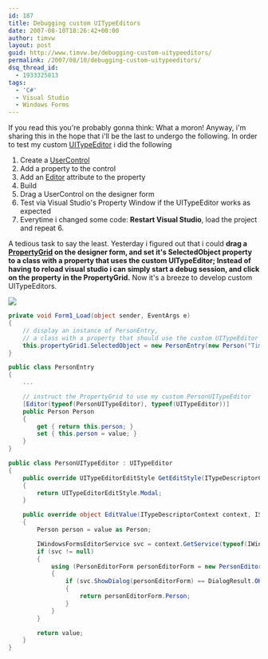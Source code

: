 ```yaml
---
id: 187
title: Debugging custom UITypeEditors
date: 2007-08-10T18:26:42+00:00
author: timvw
layout: post
guid: http://www.timvw.be/debugging-custom-uitypeeditors/
permalink: /2007/08/10/debugging-custom-uitypeeditors/
dsq_thread_id:
  - 1933325813
tags:
  - 'C#'
  - Visual Studio
  - Windows Forms
---
```

If you read this you're probably gonna think: What a moron! Anyway, i'm sharing this in the hope that i'll be the last to undergo the following. In order to test my custom [UITypeEditor](http://msdn2.microsoft.com/en-us/library/system.drawing.design.uitypeeditor.aspx) i did the following

1. Create a [UserControl](http://msdn2.microsoft.com/en-us/library/system.windows.forms.usercontrol.aspx)
2. Add a property to the control 
3. Add an [Editor](http://msdn2.microsoft.com/en-us/library/system.componentmodel.editorattribute.aspx) attribute to the property
4. Build
5. Drag a UserControl on the designer form
6. Test via Visual Studio's Property Window if the UITypeEditor works as expected
7. Everytime i changed some code: **Restart Visual Studio**, load the project and repeat 6.

A tedious task to say the least. Yesterday i figured out that i could **drag a [PropertyGrid](http://msdn2.microsoft.com/en-us/library/system.windows.forms.propertygrid.aspx) on the designer form, and set it's SelectedObject property to a class with a property that uses the custom UITypeEditor; Instead of having to reload visual studio i can simply start a debug session, and click on the property in the PropertyGrid.** Now it's a breeze to develop custom UITypeEditors.

![](http://www.timvw.be/wp-content/images/uitypeeditor.gif)
  
```csharp
private void Form1_Load(object sender, EventArgs e)
{
	// display an instance of PersonEntry,
	// a class with a property that should use the custom UITypeEditor i want to test
	this.propertyGrid1.SelectedObject = new PersonEntry(new Person("Tim", "Van Wassenhove"));
}

public class PersonEntry
{
	...

	// instruct the PropertyGrid to use my custom PersonUITypeEditor
	[Editor(typeof(PersonUITypeEditor), typeof(UITypeEditor))]
	public Person Person
	{
		get { return this.person; }
		set { this.person = value; }
	}
}

public class PersonUITypeEditor : UITypeEditor
{
	public override UITypeEditorEditStyle GetEditStyle(ITypeDescriptorContext context)
	{
		return UITypeEditorEditStyle.Modal;
	}

	public override object EditValue(ITypeDescriptorContext context, IServiceProvider provider, object value)
	{
		Person person = value as Person;

		IWindowsFormsEditorService svc = context.GetService(typeof(IWindowsFormsEditorService)) as IWindowsFormsEditorService;
		if (svc != null)
		{
			using (PersonEditorForm personEditorForm = new PersonEditorForm(person))
			{
				if (svc.ShowDialog(personEditorForm) == DialogResult.OK)
				{
					return personEditorForm.Person;
				}
			}
		}

		return value;
	}
}
```
